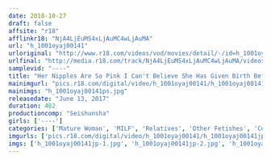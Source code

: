 ```yaml
---
date: 2018-10-27
draft: false
affsite: "r18"
afflinkr18: "NjA4LjEuMS4xLjAuMC4wLjAuMA"
url: "h_1001oyaj00141"
urloriginal: "http://www.r18.com/videos/vod/movies/detail/-/id=h_1001oyaj00141"
urlfinal: "http://media.r18.com/track/NjA4LjEuMS4xLjAuMC4wLjAuMA/videos/vod/movies/detail/-/id=h_1001oyaj00141"
samplevid: "----"
title: "Her Nipples Are So Pink I Can't Believe She Has Given Birth Before! 30 People, 8-hours."
mainimgurl: "pics.r18.com/digital/video/h_1001oyaj00141/h_1001oyaj00141ps.jpg"
mainimgs: "h_1001oyaj00141ps.jpg"
releasedate: "June 13, 2017"
duration: 482
productioncomp: "Seishunsha"
girls: ['----']
categories: ['Mature Woman', 'MILF', 'Relatives', 'Other Fetishes', 'Compilation']
imgurls: ['pics.r18.com/digital/video/h_1001oyaj00141/h_1001oyaj00141jp-1.jpg', 'pics.r18.com/digital/video/h_1001oyaj00141/h_1001oyaj00141jp-2.jpg', 'pics.r18.com/digital/video/h_1001oyaj00141/h_1001oyaj00141jp-3.jpg', 'pics.r18.com/digital/video/h_1001oyaj00141/h_1001oyaj00141jp-4.jpg', 'pics.r18.com/digital/video/h_1001oyaj00141/h_1001oyaj00141jp-5.jpg', 'pics.r18.com/digital/video/h_1001oyaj00141/h_1001oyaj00141jp-6.jpg', 'pics.r18.com/digital/video/h_1001oyaj00141/h_1001oyaj00141jp-7.jpg', 'pics.r18.com/digital/video/h_1001oyaj00141/h_1001oyaj00141jp-8.jpg', 'pics.r18.com/digital/video/h_1001oyaj00141/h_1001oyaj00141jp-9.jpg', 'pics.r18.com/digital/video/h_1001oyaj00141/h_1001oyaj00141jp-10.jpg', 'pics.r18.com/digital/video/h_1001oyaj00141/h_1001oyaj00141jp-11.jpg', 'pics.r18.com/digital/video/h_1001oyaj00141/h_1001oyaj00141jp-12.jpg', 'pics.r18.com/digital/video/h_1001oyaj00141/h_1001oyaj00141jp-13.jpg', 'pics.r18.com/digital/video/h_1001oyaj00141/h_1001oyaj00141jp-14.jpg', 'pics.r18.com/digital/video/h_1001oyaj00141/h_1001oyaj00141jp-15.jpg', 'pics.r18.com/digital/video/h_1001oyaj00141/h_1001oyaj00141jp-16.jpg', 'pics.r18.com/digital/video/h_1001oyaj00141/h_1001oyaj00141jp-17.jpg', 'pics.r18.com/digital/video/h_1001oyaj00141/h_1001oyaj00141jp-18.jpg', 'pics.r18.com/digital/video/h_1001oyaj00141/h_1001oyaj00141jp-19.jpg', 'pics.r18.com/digital/video/h_1001oyaj00141/h_1001oyaj00141jp-20.jpg']
imgs: ['h_1001oyaj00141jp-1.jpg', 'h_1001oyaj00141jp-2.jpg', 'h_1001oyaj00141jp-3.jpg', 'h_1001oyaj00141jp-4.jpg', 'h_1001oyaj00141jp-5.jpg', 'h_1001oyaj00141jp-6.jpg', 'h_1001oyaj00141jp-7.jpg', 'h_1001oyaj00141jp-8.jpg', 'h_1001oyaj00141jp-9.jpg', 'h_1001oyaj00141jp-10.jpg', 'h_1001oyaj00141jp-11.jpg', 'h_1001oyaj00141jp-12.jpg', 'h_1001oyaj00141jp-13.jpg', 'h_1001oyaj00141jp-14.jpg', 'h_1001oyaj00141jp-15.jpg', 'h_1001oyaj00141jp-16.jpg', 'h_1001oyaj00141jp-17.jpg', 'h_1001oyaj00141jp-18.jpg', 'h_1001oyaj00141jp-19.jpg', 'h_1001oyaj00141jp-20.jpg']
---
```

